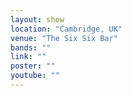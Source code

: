 ```yaml
---
layout: show
location: "Cambridge, UK"
venue: "The Six Six Bar"
bands: ""
link: ""
poster: ""
youtube: ""
---
```



